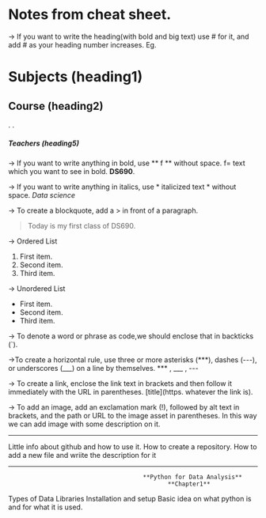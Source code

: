 #                                         Notes from cheat sheet.

-> If  you want to write the heading(with bold and big text) use # for it, and add # as your heading number increases. Eg.
# Subjects (heading1)
## Course  (heading2)
.
.
##### Teachers (heading5)

-> If you want to write anything in bold, use ** f ** without space. f= text which you want to see in bold.
**DS690**.

-> If you want to write anything in italics, use * italicized text * without space.
*Data science*

-> To create a blockquote, add a > in front of a paragraph.
> Today is my first class of DS690.

-> Ordered List
1. First item.
2. Second item.
3. Third item.

-> Unordered List
- First item.
- Second item.
- Third item.

-> To denote a word or phrase as code,we should enclose that in backticks (`).

->To create a horizontal rule, use three or more asterisks (***), dashes (---), or underscores (___) on a line by themselves.
*** , ___ , ---

-> To create a link, enclose the link text in brackets and then follow it immediately with the URL in parentheses.
[title](https. whatever the link is).

-> To add an image, add an exclamation mark (!), followed by alt text in brackets, and the path or URL to the image asset in parentheses.
In this way we can add image with some description on it.


_____________________________________________________________________________________________

Little info about github and how to use it.
How to create a repository.
How to add a new file and wriite the description for it

______________________________________________________________________________________________
                                          **Python for Data Analysis**
                                                 **Chapter1**

Types of Data
Libraries
Installation and setup
Basic idea on what python is and for what it is used.





















